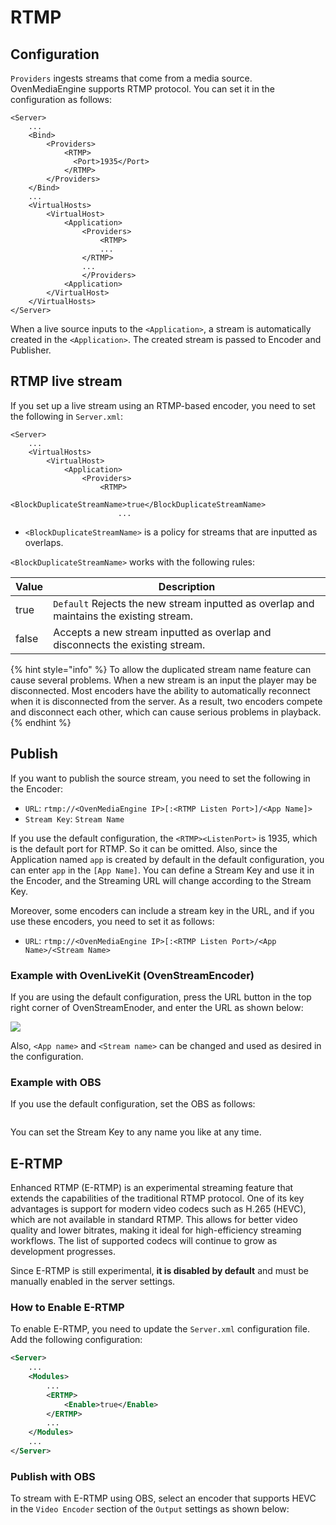 # RTMP

## Configuration

`Providers` ingests streams that come from a media source. OvenMediaEngine supports RTMP protocol. You can set it in the configuration as follows:

```markup
<Server>
    ...
    <Bind>
        <Providers>
            <RTMP>
              <Port>1935</Port>
            </RTMP>
        </Providers>
    </Bind>
    ...
    <VirtualHosts>
        <VirtualHost>
            <Application>
                <Providers>
                    <RTMP>
                    ...
                </RTMP>
                ...
                </Providers>
            <Application>
        </VirtualHost>
    </VirtualHosts>
</Server>
```

When a live source inputs to the `<Application>`, a stream is automatically created in the `<Application>`. The created stream is passed to Encoder and Publisher.

## RTMP live stream

If you set up a live stream using an RTMP-based encoder, you need to set the following in `Server.xml`:

```markup
<Server>
    ...
    <VirtualHosts>
        <VirtualHost>
            <Application>
                <Providers>
                    <RTMP>
                        <BlockDuplicateStreamName>true</BlockDuplicateStreamName>
                        ...
```

* `<BlockDuplicateStreamName>` is a policy for streams that are inputted as overlaps.

`<BlockDuplicateStreamName>` works with the following rules:

| Value | Description                                                                             |
| ----- | --------------------------------------------------------------------------------------- |
| true  | `Default` Rejects the new stream inputted as overlap and maintains the existing stream. |
| false | Accepts a new stream inputted as overlap and disconnects the existing stream.           |

{% hint style="info" %}
To allow the duplicated stream name feature can cause several problems. When a new stream is an input the player may be disconnected. Most encoders have the ability to automatically reconnect when it is disconnected from the server. As a result, two encoders compete and disconnect each other, which can cause serious problems in playback.
{% endhint %}

## Publish

If you want to publish the source stream, you need to set the following in the Encoder:

* `URL`: `rtmp://<OvenMediaEngine IP>[:<RTMP Listen Port>]/<App Name]>`
* `Stream Key`: `Stream Name`

If you use the default configuration, the `<RTMP><ListenPort>` is 1935, which is the default port for RTMP. So it can be omitted. Also, since the Application named `app` is created by default in the default configuration, you can enter `app` in the `[App Name]`. You can define a Stream Key and use it in the Encoder, and the Streaming URL will change according to the Stream Key.

Moreover, some encoders can include a stream key in the URL, and if you use these encoders, you need to set it as follows:

* `URL`: `rtmp://<OvenMediaEngine IP>[:<RTMP Listen Port>/<App Name>/<Stream Name>`

### Example with OvenLiveKit (OvenStreamEncoder)

If you are using the default configuration, press the URL button in the top right corner of OvenStreamEnoder, and enter the URL as shown below:

![](../.gitbook/assets/03.png)

Also, `<App name>` and `<Stream name>` can be changed and used as desired in the configuration.

### Example with OBS

If you use the default configuration, set the OBS as follows:

<figure><img src="../.gitbook/assets/image (63).png" alt=""><figcaption></figcaption></figure>

You can set the Stream Key to any name you like at any time.

## E-RTMP

Enhanced RTMP (E-RTMP) is an experimental streaming feature that extends the capabilities of the traditional RTMP protocol. One of its key advantages is support for modern video codecs such as H.265 (HEVC), which are not available in standard RTMP. This allows for better video quality and lower bitrates, making it ideal for high-efficiency streaming workflows. The list of supported codecs will continue to grow as development progresses.

Since E-RTMP is still experimental, **it is disabled by default** and must be manually enabled in the server settings.

### How to Enable E-RTMP

To enable E-RTMP, you need to update the `Server.xml` configuration file. Add the following configuration:

```xml
<Server>
	...
	<Modules>
		...
		<ERTMP>
			<Enable>true</Enable>
		</ERTMP>
		...
	</Modules>
	...
</Server>
```

### Publish with OBS

To stream with E-RTMP using OBS, select an encoder that supports HEVC in the `Video Encoder` section of the `Output` settings as shown below:

<figure><img src="../.gitbook/assets/image (64).png" alt=""><figcaption></figcaption></figure>

